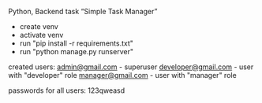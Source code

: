 Python, Backend task “Simple Task Manager”

- create venv
- activate venv
- run "pip install -r requirements.txt"
- run "python manage.py runserver"

created users:
 admin@gmail.com - superuser
 developer@gmail.com - user with "developer" role
 manager@gmail.com - user with "manager" role

passwords for all users: 123qweasd

